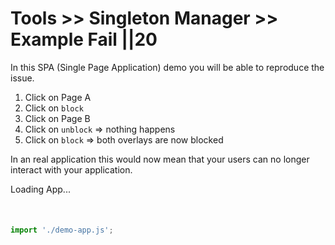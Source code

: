 # Tools >> Singleton Manager >> Example Fail ||20

In this SPA (Single Page Application) demo you will be able to reproduce the issue.

1. Click on Page A
2. Click on `block`
3. Click on Page B
4. Click on `unblock` => nothing happens
5. Click on `block` => both overlays are now blocked

In an real application this would now mean that your users can no longer interact with your application.

<demo-app>Loading App...</demo-app>

<div id="overlay-target" style="margin-top: 50px;"></div>

```js script
import './demo-app.js';
```
